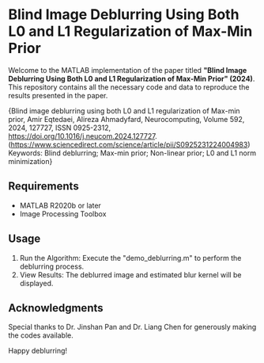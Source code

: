 # Blind Image Deblurring Using Both L0 and L1 Regularization of Max-Min Prior

Welcome to the MATLAB implementation of the paper titled **"Blind Image Deblurring Using Both L0 and L1 Regularization of Max-Min Prior" (2024)**. This repository contains all the necessary code and data to reproduce the results presented in the paper.

{Blind image deblurring using both L0 and L1 regularization of Max-min prior,
Amir Eqtedaei, Alireza Ahmadyfard,
Neurocomputing,
Volume 592,
2024,
127727,
ISSN 0925-2312,
https://doi.org/10.1016/j.neucom.2024.127727.
(https://www.sciencedirect.com/science/article/pii/S0925231224004983)
Keywords: Blind deblurring; Max-min prior; Non-linear prior; L0 and L1 norm minimization}

## Requirements
- MATLAB R2020b or later
- Image Processing Toolbox

## Usage
1. Run the Algorithm: Execute the "demo_deblurring.m" to perform the deblurring process.
2. View Results: The deblurred image and estimated blur kernel will be displayed.

## Acknowledgments
Special thanks to Dr. Jinshan Pan and Dr. Liang Chen for generously making the codes available.


Happy deblurring!
